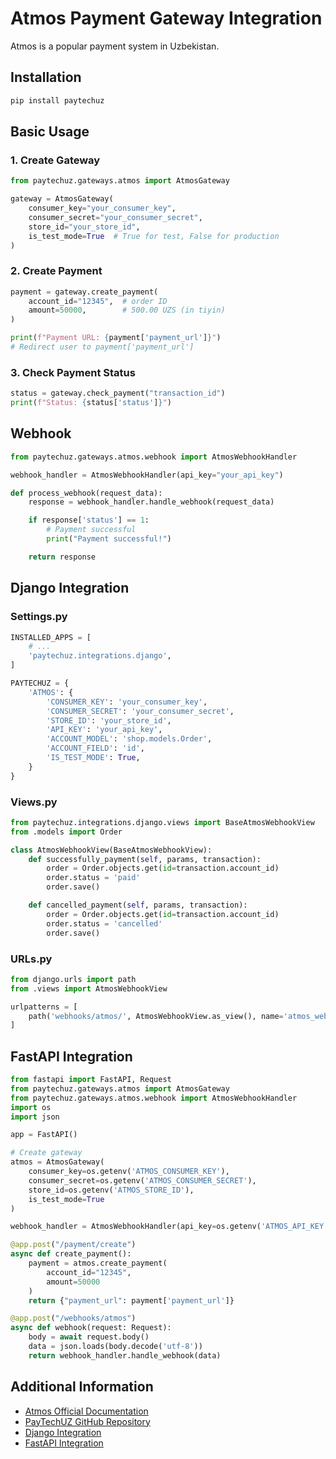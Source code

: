 # Atmos Payment Gateway Integration

Atmos is a popular payment system in Uzbekistan.

## Installation

```bash
pip install paytechuz
```

## Basic Usage

### 1. Create Gateway

```python
from paytechuz.gateways.atmos import AtmosGateway

gateway = AtmosGateway(
    consumer_key="your_consumer_key",
    consumer_secret="your_consumer_secret",
    store_id="your_store_id",
    is_test_mode=True  # True for test, False for production
)
```

### 2. Create Payment

```python
payment = gateway.create_payment(
    account_id="12345",  # order ID
    amount=50000,        # 500.00 UZS (in tiyin)
)

print(f"Payment URL: {payment['payment_url']}")
# Redirect user to payment['payment_url']
```

### 3. Check Payment Status

```python
status = gateway.check_payment("transaction_id")
print(f"Status: {status['status']}")
```

## Webhook

```python
from paytechuz.gateways.atmos.webhook import AtmosWebhookHandler

webhook_handler = AtmosWebhookHandler(api_key="your_api_key")

def process_webhook(request_data):
    response = webhook_handler.handle_webhook(request_data)

    if response['status'] == 1:
        # Payment successful
        print("Payment successful!")

    return response
```

## Django Integration

### Settings.py

```python
INSTALLED_APPS = [
    # ...
    'paytechuz.integrations.django',
]

PAYTECHUZ = {
    'ATMOS': {
        'CONSUMER_KEY': 'your_consumer_key',
        'CONSUMER_SECRET': 'your_consumer_secret',
        'STORE_ID': 'your_store_id',
        'API_KEY': 'your_api_key',
        'ACCOUNT_MODEL': 'shop.models.Order',
        'ACCOUNT_FIELD': 'id',
        'IS_TEST_MODE': True,
    }
}
```

### Views.py

```python
from paytechuz.integrations.django.views import BaseAtmosWebhookView
from .models import Order

class AtmosWebhookView(BaseAtmosWebhookView):
    def successfully_payment(self, params, transaction):
        order = Order.objects.get(id=transaction.account_id)
        order.status = 'paid'
        order.save()

    def cancelled_payment(self, params, transaction):
        order = Order.objects.get(id=transaction.account_id)
        order.status = 'cancelled'
        order.save()
```

### URLs.py

```python
from django.urls import path
from .views import AtmosWebhookView

urlpatterns = [
    path('webhooks/atmos/', AtmosWebhookView.as_view(), name='atmos_webhook'),
]
```

## FastAPI Integration

```python
from fastapi import FastAPI, Request
from paytechuz.gateways.atmos import AtmosGateway
from paytechuz.gateways.atmos.webhook import AtmosWebhookHandler
import os
import json

app = FastAPI()

# Create gateway
atmos = AtmosGateway(
    consumer_key=os.getenv('ATMOS_CONSUMER_KEY'),
    consumer_secret=os.getenv('ATMOS_CONSUMER_SECRET'),
    store_id=os.getenv('ATMOS_STORE_ID'),
    is_test_mode=True
)

webhook_handler = AtmosWebhookHandler(api_key=os.getenv('ATMOS_API_KEY'))

@app.post("/payment/create")
async def create_payment():
    payment = atmos.create_payment(
        account_id="12345",
        amount=50000
    )
    return {"payment_url": payment['payment_url']}

@app.post("/webhooks/atmos")
async def webhook(request: Request):
    body = await request.body()
    data = json.loads(body.decode('utf-8'))
    return webhook_handler.handle_webhook(data)
```

## Additional Information

- [Atmos Official Documentation](https://atmos.uz/developers)
- [PayTechUZ GitHub Repository](https://github.com/PayTechUz/paytechuz)
- [Django Integration](django_integration.md)
- [FastAPI Integration](fastapi_integration.md)
